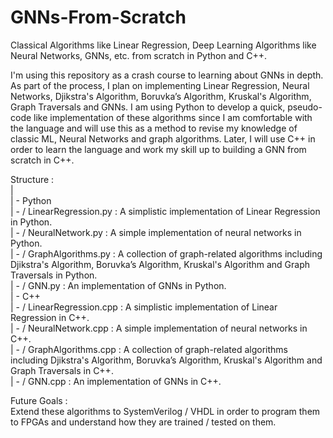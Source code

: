 # GNNs-From-Scratch
Classical Algorithms like Linear Regression, Deep Learning Algorithms like Neural Networks, GNNs, etc. from scratch in Python and C++.<br>

I'm using this repository as a crash course to learning about GNNs in depth. As part of the process, I plan on implementing Linear Regression, Neural Networks, Djikstra's Algorithm, Boruvka’s Algorithm, Kruskal's Algorithm, Graph Traversals and GNNs. I am using Python to develop a quick, pseudo-code like implementation of these algorithms since I am comfortable with the language and will use this as a method to revise my knowledge of classic ML, Neural Networks and graph algorithms. Later, I will use C++ in order to learn the language and work my skill up to building a GNN from scratch in C++. <br>

Structure : <br>
|<br>
| - Python <br>
| - / LinearRegression.py : A simplistic implementation of Linear Regression in Python. <br>
| - / NeuralNetwork.py : A simple implementation of neural networks in Python. <br>
| - / GraphAlgorithms.py : A collection of graph-related algorithms including Djikstra's Algorithm, Boruvka’s Algorithm, Kruskal's Algorithm and Graph Traversals in Python. <br>
| - / GNN.py : An implementation of GNNs in Python. <br>
| - C++ <br>
| - / LinearRegression.cpp : A simplistic implementation of Linear Regression in C++.<br>
| - / NeuralNetwork.cpp : A simple implementation of neural networks in C++. <br>
| - / GraphAlgorithms.cpp : A collection of graph-related algorithms including Djikstra's Algorithm, Boruvka’s Algorithm, Kruskal's Algorithm and Graph Traversals in C++. <br>
| - / GNN.cpp : An implementation of GNNs in C++. <br>

Future Goals : <br>
Extend these algorithms to SystemVerilog / VHDL in order to program them to FPGAs and understand how they are trained / tested on them.
